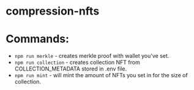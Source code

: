 # compression-nfts

# Commands:
* `npm run merkle` - creates merkle proof with wallet you've set. 
* `npm run collection` - creates collection NFT from COLLECTION_METADATA stored in .env file.
* `npm run mint` - will mint the amount of NFTs you set in for the size of collection.
